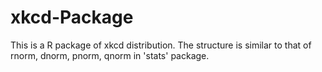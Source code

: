 # xkcd-Package

This is a R package of xkcd distribution. The structure is similar to that of rnorm, dnorm, pnorm, qnorm in 'stats' package.
